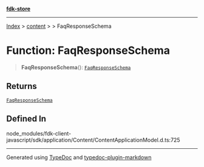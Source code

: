 [**fdk-store**](../../../README.md)
***

[Index](../../../API.md) > [content](../../README.md) > [<internal>](../README.md) > FaqResponseSchema

# Function: FaqResponseSchema

> **FaqResponseSchema**(): [`FaqResponseSchema`](../type-aliases/type-alias.FaqResponseSchema.md)

## Returns

[`FaqResponseSchema`](../type-aliases/type-alias.FaqResponseSchema.md)

## Defined In

node\_modules/fdk-client-javascript/sdk/application/Content/ContentApplicationModel.d.ts:725

***
Generated using [TypeDoc](https://typedoc.org/) and [typedoc-plugin-markdown](https://www.npmjs.com/package/typedoc-plugin-markdown)
